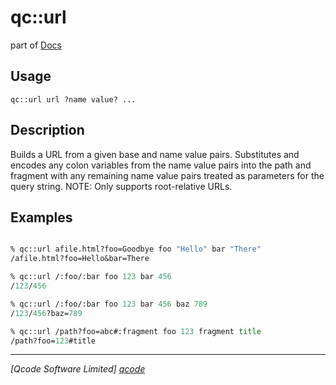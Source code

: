 qc::url
=======

part of [Docs](../index.md)

Usage
-----
`qc::url url ?name value? ...`

Description
-----------
 Builds a URL from a given base and name value pairs.
 Substitutes and encodes any colon variables from the name value pairs into the path and fragment with any remaining name value pairs treated as parameters for the query string.
 NOTE: Only supports root-relative URLs.

Examples
--------
```tcl

% qc::url afile.html?foo=Goodbye foo "Hello" bar "There"
/afile.html?foo=Hello&bar=There

% qc::url /:foo/:bar foo 123 bar 456
/123/456

% qc::url /:foo/:bar foo 123 bar 456 baz 789
/123/456?baz=789

% qc::url /path?foo=abc#:fragment foo 123 fragment title
/path?foo=123#title
```

----------------------------------
*[Qcode Software Limited] [qcode]*

[qcode]: http://www.qcode.co.uk "Qcode Software"